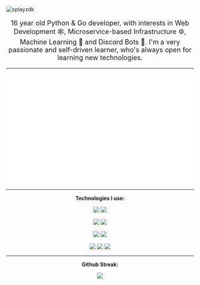 <img src="https://github.com/SpLayzDK/SpLayzDK/blob/main/banner.png?raw=true" alt="splayzdk" /> 
<p align="center" style="font-size: 18px;">16 year old Python & Go developer, with interests in Web Development 🕸️, Microservice-based Infrastructure ⚙️, Machine Learning 🧠 and Discord Bots 🤖. I'm a very passionate and self-driven learner, who's always open for learning new technologies. </p>

***

<p align="center">
  <img src="https://raw.githubusercontent.com/barealek/github-stats/master/generated/overview.svg#gh-dark-mode-only">
</p>
  
***

<p align="center">
  <strong>
    Technologies I use:
 </strong>
</p>
<p align="center">
  <img src="https://img.shields.io/badge/python-3670A0?style=for-the-badge&logo=python&logoColor=ffdd54">
  <img src="https://img.shields.io/badge/Go-00ADD8.svg?style=for-the-badge&logo=Go&logoColor=white">
</p>
<p align="center">
  <img src="https://img.shields.io/badge/FastAPI-005571?style=for-the-badge&logo=fastapi">
  <img src="https://img.shields.io/badge/MongoDB-%234ea94b.svg?style=for-the-badge&logo=mongodb&logoColor=white">
</p>
<p align="center">
  <img src="https://img.shields.io/badge/Svelte-FF3E00.svg?style=for-the-badge&logo=Svelte&logoColor=white">
  <img src="https://img.shields.io/badge/Tailwind%20CSS-06B6D4.svg?style=for-the-badge&logo=Tailwind-CSS&logoColor=white">
</p>
<p align="center">
  <img src="https://img.shields.io/badge/DigitalOcean-0080FF.svg?style=for-the-badge&logo=DigitalOcean&logoColor=white">
  <img src="https://img.shields.io/badge/Docker-2496ED.svg?style=for-the-badge&logo=Docker&logoColor=white">
  <img src="https://img.shields.io/badge/Cloudflare-F38020?style=for-the-badge&logo=Cloudflare&logoColor=white">
</p>

***

<p align="center">
  <strong>
    Github Streak:
 </strong>
</p>
<p align="center"><img src="http://github-readme-streak-stats.herokuapp.com/?user=barealek&theme=radical&border_radius=5&date_format=M%20j%5B%2C%20Y%5D&mode=weekly&fire=E337EB&ring=D158EB&sideLabels=EB5AA3&currStreakLabel=EB32A2&currStreakNum=EB0A8A&border=EB89E6"/></p>
